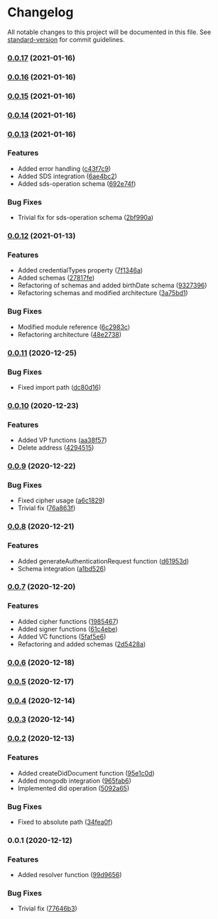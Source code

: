 # Changelog

All notable changes to this project will be documented in this file. See [standard-version](https://github.com/conventional-changelog/standard-version) for commit guidelines.

### [0.0.17](https://github.com/getunid/unid-nodejs-sdk/compare/v0.0.16...v0.0.17) (2021-01-16)

### [0.0.16](https://github.com/getunid/unid-nodejs-sdk/compare/v0.0.15...v0.0.16) (2021-01-16)

### [0.0.15](https://github.com/getunid/unid-nodejs-sdk/compare/v0.0.14...v0.0.15) (2021-01-16)

### [0.0.14](https://github.com/getunid/unid-nodejs-sdk/compare/v0.0.13...v0.0.14) (2021-01-16)

### [0.0.13](https://github.com/getunid/unid-nodejs-sdk/compare/v0.0.12...v0.0.13) (2021-01-16)


### Features

* Added error handling ([c43f7c9](https://github.com/getunid/unid-nodejs-sdk/commit/c43f7c9bd96a0a9bba2cdf8e9c537b55329e3e17))
* Added SDS integration ([6ae4bc2](https://github.com/getunid/unid-nodejs-sdk/commit/6ae4bc2fda8f461ef5991c356d49766dafec2452))
* Added sds-operation schema ([692e74f](https://github.com/getunid/unid-nodejs-sdk/commit/692e74fa8735e3d1b24e3e383e79d8ab10717cbc))


### Bug Fixes

* Trivial fix for sds-operation schema ([2bf990a](https://github.com/getunid/unid-nodejs-sdk/commit/2bf990a3a5474e818804bd2985cf4cd81c52f74c))

### [0.0.12](https://github.com/getunid/unid-nodejs-sdk/compare/v0.0.11...v0.0.12) (2021-01-13)


### Features

* Added credentialTypes property ([7f1346a](https://github.com/getunid/unid-nodejs-sdk/commit/7f1346a19dcfa5a671c8d0cfe2080e9fac24409b))
* Added schemas ([27817fe](https://github.com/getunid/unid-nodejs-sdk/commit/27817fe307052659da66a58db8c5e838af081fc3))
* Refactoring of schemas and added birthDate schema ([9327396](https://github.com/getunid/unid-nodejs-sdk/commit/9327396275df48f7b6a5d81a92c5f0389c1d61a8))
* Refactoring schemas and modified architecture ([3a75bd1](https://github.com/getunid/unid-nodejs-sdk/commit/3a75bd14dde2097504a4c380cdc6004a6fc99cd3))


### Bug Fixes

* Modified module reference ([6c2983c](https://github.com/getunid/unid-nodejs-sdk/commit/6c2983c6b192940a9807b24eea8b6f705fff3613))
* Refactoring architecture ([48e2738](https://github.com/getunid/unid-nodejs-sdk/commit/48e2738d8b1589dac86e3bd6d80cbd3b232a5fac))

### [0.0.11](https://github.com/getunid/unid-nodejs-sdk/compare/v0.0.10...v0.0.11) (2020-12-25)


### Bug Fixes

* Fixed import path ([dc80d16](https://github.com/getunid/unid-nodejs-sdk/commit/dc80d1681175d45746e921c08e1bf49479bdee14))

### [0.0.10](https://github.com/getunid/unid-nodejs-sdk/compare/v0.0.9...v0.0.10) (2020-12-23)


### Features

* Added VP functions ([aa38f57](https://github.com/getunid/unid-nodejs-sdk/commit/aa38f574a973cd809e944455533be1080838f538))
* Delete address ([4294515](https://github.com/getunid/unid-nodejs-sdk/commit/429451577a42ced09642c753249f323e0c84ab63))

### [0.0.9](https://github.com/getunid/unid-nodejs-sdk/compare/v0.0.8...v0.0.9) (2020-12-22)


### Bug Fixes

* Fixed cipher usage ([a6c1829](https://github.com/getunid/unid-nodejs-sdk/commit/a6c1829cd87c2939673a5135207cf7ef4bfdd6b0))
* Trivial fix ([76a863f](https://github.com/getunid/unid-nodejs-sdk/commit/76a863f3591e42373762a4837b8bc35f3e3966ef))

### [0.0.8](https://github.com/getunid/unid-nodejs-sdk/compare/v0.0.7...v0.0.8) (2020-12-21)


### Features

* Added generateAuthenticationRequest function ([d61953d](https://github.com/getunid/unid-nodejs-sdk/commit/d61953d391bbad587929556c49b25997dfda95e6))
* Schema integration ([a1bd526](https://github.com/getunid/unid-nodejs-sdk/commit/a1bd5260322efe3eb700ada0643bf64808212e2c))

### [0.0.7](https://github.com/getunid/unid-nodejs-sdk/compare/v0.0.6...v0.0.7) (2020-12-20)


### Features

* Added cipher functions ([1985467](https://github.com/getunid/unid-nodejs-sdk/commit/198546761f6cc45b65ca37e0ef5c4d50f752f976))
* Added signer functions ([61c4ebe](https://github.com/getunid/unid-nodejs-sdk/commit/61c4ebe8140658024cd30541d937e55dc54d81b7))
* Added VC functions ([5faf5e6](https://github.com/getunid/unid-nodejs-sdk/commit/5faf5e6160c31067b3be81fb2627bb896fc99e1d))
* Refactoring and added schemas ([2d5428a](https://github.com/getunid/unid-nodejs-sdk/commit/2d5428a01e8d80e59ea2ce611846a6df4d1cd5c3))

### [0.0.6](https://github.com/getunid/unid-nodejs-sdk/compare/v0.0.5...v0.0.6) (2020-12-18)

### [0.0.5](https://github.com/getunid/unid-nodejs-sdk/compare/v0.0.4...v0.0.5) (2020-12-17)

### [0.0.4](https://github.com/getunid/unid-node-wallet-sdk/compare/v0.0.3...v0.0.4) (2020-12-14)

### [0.0.3](https://github.com/getunid/unid-node-wallet-sdk/compare/v0.0.2...v0.0.3) (2020-12-14)

### [0.0.2](https://github.com/getunid/unid-node-wallet-sdk/compare/v0.0.1...v0.0.2) (2020-12-13)


### Features

* Added createDidDocument function ([95e1c0d](https://github.com/getunid/unid-node-wallet-sdk/commit/95e1c0df17b5f89e24852f86ddc5e58630caafe7))
* Added mongodb integration ([965fab6](https://github.com/getunid/unid-node-wallet-sdk/commit/965fab6cb608ab636c4f97103d0be8e67324200c))
* Implemented did operation ([5092a65](https://github.com/getunid/unid-node-wallet-sdk/commit/5092a654b8f95869011f8e791903c1d83388c95f))


### Bug Fixes

* Fixed to absolute path ([34fea0f](https://github.com/getunid/unid-node-wallet-sdk/commit/34fea0fc1a13b8c674623bad15d3383f2c0fd7db))

### 0.0.1 (2020-12-12)


### Features

* Added resolver function ([99d9656](https://github.com/getunid/unid-node-wallet-sdk/commit/99d9656134c01087b727c3082fdc5c96b133f666))


### Bug Fixes

* Trivial fix ([77646b3](https://github.com/getunid/unid-node-wallet-sdk/commit/77646b3c259357bb3b8e1e257608b5bb7c75348a))
